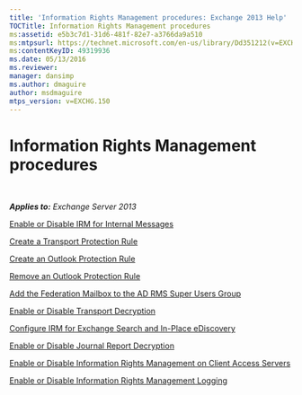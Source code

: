 ```yaml
---
title: 'Information Rights Management procedures: Exchange 2013 Help'
TOCTitle: Information Rights Management procedures
ms:assetid: e5b3c7d1-31d6-481f-82e7-a3766da9a510
ms:mtpsurl: https://technet.microsoft.com/en-us/library/Dd351212(v=EXCHG.150)
ms:contentKeyID: 49319936
ms.date: 05/13/2016
ms.reviewer: 
manager: dansimp
ms.author: dmaguire
author: msdmaguire
mtps_version: v=EXCHG.150
---
```


# Information Rights Management procedures

 

_**Applies to:** Exchange Server 2013_


[Enable or Disable IRM for Internal Messages](enable-or-disable-irm-for-internal-messages-exchange-2013-help.md)

[Create a Transport Protection Rule](create-a-transport-protection-rule-exchange-2013-help.md)

[Create an Outlook Protection Rule](create-an-outlook-protection-rule-exchange-2013-help.md)

[Remove an Outlook Protection Rule](remove-an-outlook-protection-rule-exchange-2013-help.md)

[Add the Federation Mailbox to the AD RMS Super Users Group](add-the-federation-mailbox-to-the-ad-rms-super-users-group-exchange-2013-help.md)

[Enable or Disable Transport Decryption](enable-or-disable-transport-decryption-exchange-2013-help.md)

[Configure IRM for Exchange Search and In-Place eDiscovery](configure-irm-for-exchange-search-and-https://docs.microsoft.com/en-us/exchange/security-and-compliance/in-place-ediscovery/in-place-ediscovery)

[Enable or Disable Journal Report Decryption](enable-or-disable-journal-report-decryption-exchange-2013-help.md)

[Enable or Disable Information Rights Management on Client Access Servers](enable-or-disable-information-rights-management-on-client-access-servers-exchange-2013-help.md)

[Enable or Disable Information Rights Management Logging](enable-or-disable-information-rights-management-logging-exchange-2013-help.md)

